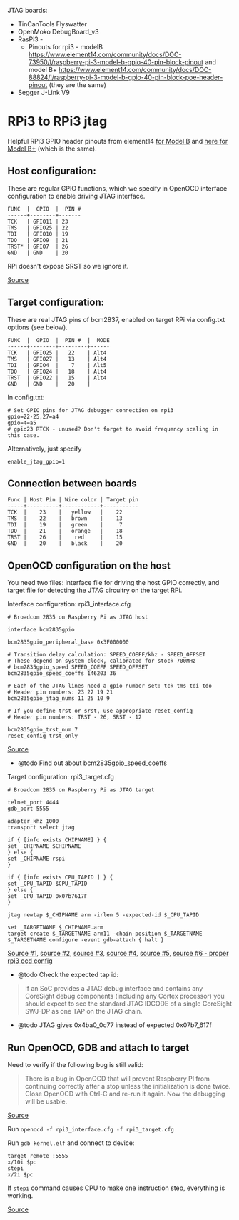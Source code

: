 JTAG boards:

* TinCanTools Flyswatter
* OpenMoko DebugBoard_v3
* RasPi3 -
    - Pinouts for rpi3 - modelB https://www.element14.com/community/docs/DOC-73950/l/raspberry-pi-3-model-b-gpio-40-pin-block-pinout and model B+ https://www.element14.com/community/docs/DOC-88824/l/raspberry-pi-3-model-b-gpio-40-pin-block-poe-header-pinout (they are the same)
* Segger J-Link V9

# RPi3 to RPi3 jtag

Helpful RPi3 GPIO header pinouts from element14 [for Model B](https://www.element14.com/community/docs/DOC-73950/l/raspberry-pi-3-model-b-gpio-40-pin-block-pinout) and [here for Model B+](https://www.element14.com/community/docs/DOC-88824/l/raspberry-pi-3-model-b-gpio-40-pin-block-poe-header-pinout) (which is the same).

## Host configuration:

These are regular GPIO functions, which we specify in OpenOCD interface configuration to enable driving JTAG interface.

```
FUNC  |  GPIO  |  PIN #
------+--------+-------
TCK   | GPIO11 | 23
TMS   | GPIO25 | 22
TDI   | GPIO10 | 19
TDO   | GPIO9  | 21
TRST* | GPIO7  | 26
GND   | GND    | 20
```

RPi doesn't expose SRST so we ignore it.

[Source](https://movr0.com/2016/09/02/use-raspberry-pi-23-as-a-jtagswd-adapter/)

## Target configuration:

These are real JTAG pins of bcm2837, enabled on target RPi via config.txt options (see below).

```
FUNC  |  GPIO  |  PIN #  |  MODE
------+--------+---------+------
TCK   | GPIO25 |   22    | Alt4
TMS   | GPIO27 |   13    | Alt4
TDI   | GPIO4  |    7    | Alt5
TDO   | GPIO24 |   18    | Alt4
TRST  | GPIO22 |   15    | Alt4
GND   | GND    |   20    |
```

In config.txt:

```
# Set GPIO pins for JTAG debugger connection on rpi3
gpio=22-25,27=a4
gpio=4=a5
# gpio23 RTCK - unused? Don't forget to avoid frequency scaling in this case.
```

Alternatively, just specify

```
enable_jtag_gpio=1
```

## Connection between boards

```
Func | Host Pin | Wire color | Target pin
-----+----------+------------+-----------
TCK  |    23    |   yellow   |    22
TMS  |    22    |   brown    |    13
TDI  |    19    |   green    |     7
TDO  |    21    |   orange   |    18
TRST |    26    |    red     |    15
GND  |    20    |   black    |    20
```


## OpenOCD configuration on the host

You need two files: interface file for driving the host GPIO correctly, and target file for detecting the JTAG circuitry on the target RPi.

Interface configuration: rpi3_interface.cfg

```
# Broadcom 2835 on Raspberry Pi as JTAG host

interface bcm2835gpio
 
bcm2835gpio_peripheral_base 0x3F000000
 
# Transition delay calculation: SPEED_COEFF/khz - SPEED_OFFSET
# These depend on system clock, calibrated for stock 700MHz
# bcm2835gpio_speed SPEED_COEFF SPEED_OFFSET
bcm2835gpio_speed_coeffs 146203 36
 
# Each of the JTAG lines need a gpio number set: tck tms tdi tdo
# Header pin numbers: 23 22 19 21
bcm2835gpio_jtag_nums 11 25 10 9
 
# If you define trst or srst, use appropriate reset_config
# Header pin numbers: TRST - 26, SRST - 12
 
bcm2835gpio_trst_num 7
reset_config trst_only
```

[Source](https://movr0.com/2016/09/02/use-raspberry-pi-23-as-a-jtagswd-adapter/)


* @todo Find out about bcm2835gpio_speed_coeffs


Target configuration: rpi3_target.cfg

```
# Broadcom 2835 on Raspberry Pi as JTAG target

telnet_port 4444
gdb_port 5555

adapter_khz 1000
transport select jtag

if { [info exists CHIPNAME] } {
set _CHIPNAME $CHIPNAME
} else {
set _CHIPNAME rspi
}
 
if { [info exists CPU_TAPID ] } {
set _CPU_TAPID $CPU_TAPID
} else {
set _CPU_TAPID 0x07b7617F
}
 
jtag newtap $_CHIPNAME arm -irlen 5 -expected-id $_CPU_TAPID
 
set _TARGETNAME $_CHIPNAME.arm
target create $_TARGETNAME arm11 -chain-position $_TARGETNAME
$_TARGETNAME configure -event gdb-attach { halt }
```

[Source #1](https://electronics.stackexchange.com/questions/249008/how-to-use-rpi-2-to-debug-rpi-model-b-via-jtag-with-openocd/419724#419724), [source #2](https://sysprogs.com/tutorials/preparing-raspberry-pi-for-jtag-debugging/), [source #3](http://openocd.org/doc/html/Reset-Configuration.html), [source #4](http://infocenter.arm.com/help/topic/com.arm.doc.faqs/ka3854.html), [source #5](https://www.raspberrypi.org/forums/viewtopic.php?p=1013802), [source #6 - proper rpi3 ocd config](https://www.suse.com/c/debugging-raspberry-pi-3-with-jtag/)

* @todo Check the expected tap id:
> If an SoC provides a JTAG debug interface and contains any CoreSight debug components (including any Cortex processor) you should expect to see the standard JTAG IDCODE of a single CoreSight SWJ-DP as one TAP on the JTAG chain.

* @todo JTAG gives 0x4ba0_0c77 instead of expected 0x07b7_617f


## Run OpenOCD, GDB and attach to target

Need to verify if the following bug is still valid:
> There is a bug in OpenOCD that will prevent Raspberry PI from continuing correctly after a stop unless the initialization is done twice. Close OpenOCD with Ctrl-C and re-run it again. Now the debugging will be usable.

[Source](https://sysprogs.com/tutorials/preparing-raspberry-pi-for-jtag-debugging/)

Run `openocd -f rpi3_interface.cfg -f rpi3_target.cfg`

Run `gdb kernel.elf` and connect to device:

```
target remote :5555
x/10i $pc
stepi
x/2i $pc
```

If `stepi` command causes CPU to make one instruction step, everything is working.

[Source](https://sysprogs.com/tutorials/preparing-raspberry-pi-for-jtag-debugging/)
